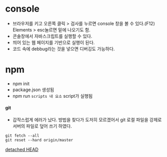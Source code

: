 # console

- 브라우저를 키고 오른쪽 클릭 > 검사를 누르면 console 창을 볼 수 있다.(F12) Elements > esc눌르면 밑에 나오기도 함.
- 콘솔창에서 자바스크립트를 실행할 수 있다.
- 띄어 있는 웹 페이지를 기반으로 실행이 된다.
- 코드 속에 debbug라는 것을 넣으면 디버깅도 가능하다.

# npm

- npm init
- package.json 생성됨
- npm run `scripts 내 요소` script가 실행됨

#### git

- 갑작스럽게 에러가 났다. 방법을 찾다가 도저히 모르겠어서 git 로컬 파일을 강제로 서버의 파일로 덮어 쓰기 하였다.

```
git fetch --all
git reset --hard origin/master
```

[detached HEAD](https://aroma-dev.tistory.com/4)
